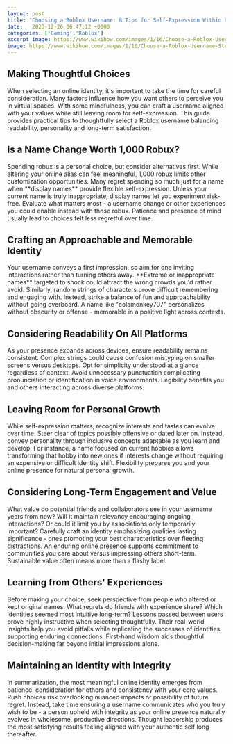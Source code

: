 ```yaml
---
layout: post
title: "Choosing a Roblox Username: 8 Tips for Self-Expression Within Reason"
date:   2023-12-26 06:47:12 +0000
categories: ['Gaming','Roblox']
excerpt_image: https://www.wikihow.com/images/1/16/Choose-a-Roblox-Username-Step-13.jpg
image: https://www.wikihow.com/images/1/16/Choose-a-Roblox-Username-Step-13.jpg
---
```


<h2>Making Thoughtful Choices</h2>
When selecting an online identity, it's important to take the time for careful consideration. Many factors influence how you want others to perceive you in virtual spaces. With some mindfulness, you can craft a username aligned with your values while still leaving room for self-expression. This guide provides practical tips to thoughtfully select a Roblox username balancing readability, personality and long-term satisfaction.
<h2>Is a Name Change Worth 1,000 Robux?</h2> 
Spending robux is a personal choice, but consider alternatives first. While altering your online alias can feel meaningful, 1,000 robux limits other customization opportunities. Many regret spending so much just for a name when **display names** provide flexible self-expression. Unless your current name is truly inappropriate, display names let you experiment risk-free. Evaluate what matters most - a username change or other experiences you could enable instead with those robux. Patience and presence of mind usually lead to choices felt less regretful over time.
<h2>Crafting an Approachable and Memorable Identity</h2>
Your username conveys a first impression, so aim for one inviting interactions rather than turning others away. **Extreme or inappropriate names** targeted to shock could attract the wrong crowds you'd rather avoid. Similarly, random strings of characters prove difficult remembering and engaging with. Instead, strike a balance of fun and approachability without going overboard. A name like "colamonkey707" personalizes without obscurity or offense - memorable in a positive light across contexts.
<h2>Considering Readability On All Platforms</h2> 
As your presence expands across devices, ensure readability remains consistent. Complex strings could cause confusion mistyping on smaller screens versus desktops. Opt for simplicity understood at a glance regardless of context. Avoid unnecessary punctuation complicating pronunciation or identification in voice environments. Legibility benefits you and others interacting across diverse platforms.
<h2>Leaving Room for Personal Growth</h2>
While self-expression matters, recognize interests and tastes can evolve over time. Steer clear of topics possibly offensive or dated later on. Instead, convey personality through inclusive concepts adaptable as you learn and develop. For instance, a name focused on current hobbies allows transforming that hobby into new ones if interests change without requiring an expensive or difficult identity shift. Flexibility prepares you and your online presence for natural personal growth.
<h2>Considering Long-Term Engagement and Value</h2> 
What value do potential friends and collaborators see in your username years from now? Will it maintain relevancy encouraging ongoing interactions? Or could it limit you by associations only temporarily important? Carefully craft an identity emphasizing qualities lasting significance - ones promoting your best characteristics over fleeting distractions. An enduring online presence supports commitment to communities you care about versus impressing others short-term. Sustainable value often means more than a flashy label.
<h2>Learning from Others' Experiences</h2>
Before making your choice, seek perspective from people who altered or kept original names. What regrets do friends with experience share? Which identities seemed most intuitive long-term? Lessons passed between users prove highly instructive when selecting thoughtfully. Their real-world insights help you avoid pitfalls while replicating the successes of identities supporting enduring connections. First-hand wisdom aids thoughtful decision-making far beyond initial impressions alone.
<h2>Maintaining an Identity with Integrity</h2>
In summarization, the most meaningful online identity emerges from patience, consideration for others and consistency with your core values. Rush choices risk overlooking nuanced impacts or possibility of future regret. Instead, take time ensuring a username communicates who you truly wish to be - a person upheld with integrity as your online presence naturally evolves in wholesome, productive directions. Thought leadership produces the most satisfying results feeling aligned with your authentic self long thereafter.